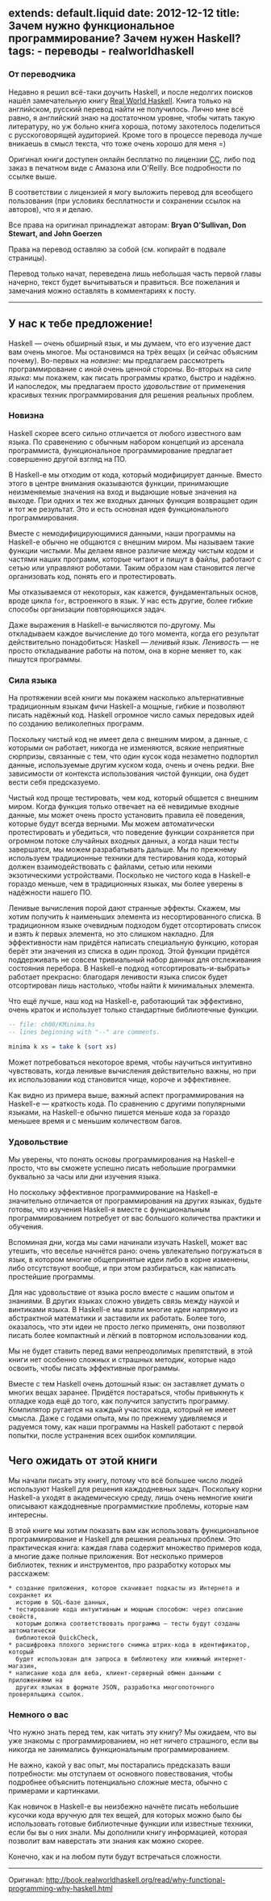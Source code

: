 extends: default.liquid
date: 2012-12-12
title: Зачем нужно функциональное программирование? Зачем нужен Haskell?
tags:
    - переводы
    - realworldhaskell
---

### От переводчика ###

Недавно я решил всё-таки доучить Haskell, и после недолгих поисков нашёл
замечательную книгу [Real World Haskell][rwh]. Книга только на английском,
русский перевод найти не получилось. Лично мне всё равно, я английский знаю на
достаточном уровне, чтобы читать такую литературу, но уж больно книга хороша,
потому захотелось поделиться с русскоговорящей аудиторией. Кроме того в
процессе перевода лучше вникаешь в смысл текста, что тоже очень хорошо для меня
=)

Оригинал книги доступен онлайн бесплатно по лицензии [CC][license], либо под
заказ в печатном виде с Амазона или O'Reilly. Все подробности по ссылке выше.

В соответствии с лицензией я могу выложить перевод для всеобщего пользования
(при условиях бесплатности и сохранении ссылок на авторов), что я и делаю.

Все права на оригинал принадлежат авторам: **Bryan O'Sullivan, Don Stewart, and
John Goerzen**

Права на перевод оставляю за собой (см. копирайт в подвале страницы).

Перевод только начат, переведена лишь небольшая часть первой главы начерно,
текст будет вычитываться и правиться. Все пожелания и замечания можно оставлять
в комментариях к посту.

[rwh]: http://book.realworldhaskell.org/
[license]: http://creativecommons.org/licenses/by-nc/3.0/

---

## У нас к тебе предложение! ##

Haskell — очень обширный язык, и мы думаем, что его изучение даст вам очень
многое. Мы остановимся на трёх вещах (и сейчас объясним почему). Во-первых на
*новизне*: мы предлагаем рассмотреть программирование с иной очень ценной
стороны. Во-вторых на *силе языка*: мы покажем, как писать программы кратко,
быстро и надёжно. И напоследок, мы предлагаем просто *удовольствие* от
применения красивых техник программирования для решения реальных проблем.

### Новизна ###

Haskell скорее всего сильно отличается от любого известного вам языка. По
сравенению с обычным набором концепций из арсенала программиста, функциональное
программирование предлагает совершенно другой взгляд на ПО.

В Haskell-е мы отходим от кода, который модифицирует данные. Вместо этого в
центре внимания оказываются функции, принимающие неизменяемые значения на вход
и выдающие новые значения на выходе. При одних и тех же входных данных функция
возвращает один и тот же результат. Это и есть основная идея функционального
программирования.

Вместе с немодифицирующимися данными, наши программы на Haskell-е обычно не
общаются с внешним миром. Мы называем такие функции *чистыми*. Мы делаем явное
различие между чистым кодом и частями наших программ, которые читают и пишут в
файлы, работают с сетью или управляют роботами. Таким образом нам становится
легче организовать код, понять его и протестировать.

Мы отказываемся от некоторых, как кажется, фундаментальных основ, вроде цикла
`for`, встроенного в язык. У нас есть другие, более гибкие способы организации
повторяющихся задач.

Даже выражения в Haskell-е вычисляются по-другому. Мы откладываем каждое
вычисление до того момента, когда его результат действительно понадобиться:
Haskell — *ленивый* язык. *Ленивость* — не просто откладывание работы на потом,
она в корне меняет то, как пишутся программы.

### Сила языка ###

На протяжении всей книги мы покажем насколько альтернативные традиционным
языкам фичи Haskell-а мощные, гибкие и позволяют писать надёжный код. Haskell
огромное число самых передовых идей по созданию великолепных программ.

Поскольку чистый код не имеет дела с внешним миром, а данные, с которыми он
работает, никогда не изменяются, всякие неприятные сюрпризы, связанные с тем,
что один кусок кода незаметно подпортил данные, используемые другим куском
кода, очень и очень редки. Вне зависимости от контекста использования чистой
функции, она будет вести себя предсказуемо.

Чистый код проще тестировать, чем код, который общается с внешним миром. Когда
функция только отвечает на её невидимые входные данные, мы может очень просто
установить правила её поведения, которые будут всегда верными. Мы можем
автоматически протестировать и убедиться, что поведение функции сохраняется при
огромном потоке случайных входных данных, а когда наши тесты завершатся, мы
можем разрабатывать дальше. Мы по прежнему используем традиционные техники для
тестирования кода, который должен взаимодействовать с файлами, сетью или некими
экзотическими устройствами. Посколько не чистого кода в Haskell-е гораздо
меньше, чем в традиционных языках, мы более уверены в надёжности нашего ПО.

Ленивые вычисления порой дают странные эффекты. Скажем, мы хотим получить _k_
наименьших элемента из несортированного списка. В традиционном языке очевидным
подходом будет отсортировать список и взять _k_ первых элемента, но это слишком
накладно. Для эффективности нам придётся написать специальную функцию, которая
берёт эти значения из списка в один проход. Этой функции придётся поддерживать
не совсем тривиальный набор данных для отслеживания состояния перебора. В
Haskell-е подход «отсортировать-и-выбрать» работает прекрасно: благодаря
ленивости языка список будет отсортирован лишь настолько, чтобы найти _k_
минимальных элемента.

Что ещё лучше, наш код на Haskell-е, работающий так эффективно, очень краток и
использует только стандартные библиотечные функции.

```haskell
-- file: ch00/KMinima.hs
-- lines beginning with "--" are comments.

minima k xs = take k (sort xs)
```

Может потребоваться некоторое время, чтобы научиться интуитивно чувствовать,
когда ленивые вычисления действительно важны, но при их использовании код
становится чище, короче и эффективнее.

Как видно из примера выше, важный аспект программирования на Haskell-е —
краткость кода. По сравнению с другими популярными языками, на Haskell-е обычно
пишется меньше кода за гораздо меньшее время и с меньшим количеством багов.

### Удовольствие ###

Мы уверены, что понять основы программирования на Haskell-е просто, что вы сможете
успешно писать небольшие программки буквально за часы или дни изучения языка.

Но поскольку эффективное программирование на Haskell-е значительно отличается
от программирования на других языках, будьте готовы, что изучения Haskell-я вместе
с функциональным программированием потребует от вас большого количества практики
и обучения.

Вспоминая дни, когда мы сами начинали изучать Haskell, может вас утешить, что
веселье начнётся рано: очень увлекательно погружаться в язык, в котором многие
общепринятые идеи либо в корне изменены, либо отсутствуют вообще, и при этом
разбираться, как написать простейшие программы.

Для нас удовольствие от языка росло вместе с нашим опытом и знаниями. В других
языках сложно увидеть связь между наукой и винтиками языка. В Haskell-е мы
взяли многие идеи напрямую из абстрактной математики и заставили их работать.
Более того, оказалось, что эти идеи не просто легко применять, они позволяют
писать более компактный и лёгкий в повторном использовании код.

Мы не будет ставить перед вами непреодолимых препятствий, в этой книги нет
особенно сложных и страшных методик, которые надо освоить, чтобы писать
эффективные программы.

Вместе с тем Haskell очень дотошный язык: он заставляет думать о многих вещах
заранее. Придётся постараться, чтобы привыкнуть к отладке кода ещё до того,
как получится запустить программу. Компилятор ругается на каждый участок кода,
который не имеет смысла. Даже с годами опыта, мы по прежнему удивляемся и радуемся
тому, как наши программы на Haskell работают с первой попытки, после устранения
всех ошибок компиляции.

## Чего ожидать от этой книги ##

Мы начали писать эту книгу, потому что всё большее число людей используют Haskell
для решения каждодневных задач. Поскольку корни Haskell-а уходят в академическую
среду, лишь очень немногие книги описывают каждодневные программисткие проблемы,
которые нам интересны.

В этой книге мы хотим показать вам как использовать функциональное программирование
и Haskell для решения реальных проблем. Это практическая книга: каждая глава содержит
множество примеров кода, а многие даже полные приложения. Вот несколько примеров
библиотек, техник и инструментов, про разработку которых мы расскажем:

    * создание приложения, которое скачивает подкасты из Интернета и сохраняет их
      историю в SQL-базе данных,
    * тестирование кода интуитивным и мощным способом: через описание свойств,
      которым должна соответствовать программа — тесты будут созданы автоматически
      библиотекой QuickCheck,
    * расшифровка плохого зернистого снимка штрих-кода в идентификатор, который
      будет использован для запроса в библиотеку или книжный интернет-магазин,
    * написание кода для веба, клиент-серверный обмен данными с приложениями на
      других языках в формате JSON, разработка многопоточного проверяльщика ссылок.

### Немного о вас ###

Что нужно знать перед тем, как читать эту книгу? Мы ожидаем, что вы уже знакомы
с программированием, но нет ничего страшного, если вы никогда не занимались
функциональным программированием.

Не важно, какой у вас опыт, мы постарались предсказать ваши потребности: мы отступаем
от основного повествования, чтобы подробнее объяснить потенциально сложные места, обычно
с примерами и картинками.

Как новичок в Haskell-е вы неизбежно начнёте писать небольшие кусочки кода
вручную для тех вещей, для которых можно было бы использовать готовые
библиотечные функции или известные техники, если бы вы о них знали. Мы дополнили
книгу информацией, которая позволит вам наверстать эти знания как можно скорее.

Конечно, как и на любом пути будут встречаться сложности.

---

Оригинал: <http://book.realworldhaskell.org/read/why-functional-programming-why-haskell.html>

<disqus name="kstep" />

